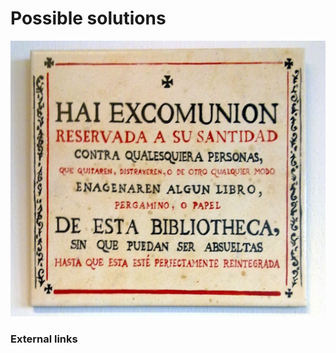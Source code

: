 # Possible solutions

![Excommunication](../Images/Threat_of_excommunication_to_thieves_of_books_in_the_library_of_the_university_of_Salamanca_(Spain).jpg)



### External links

